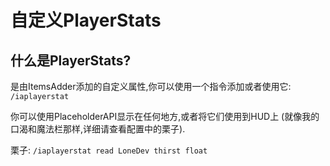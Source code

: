 # 自定义PlayerStats

## 什么是PlayerStats?

是由ItemsAdder添加的自定义属性,你可以使用一个指令添加或者使用它: `/iaplayerstat`

你可以使用PlaceholderAPI显示在任何地方,或者将它们使用到HUD上 \(就像我的口渴和魔法栏那样,详细请查看配置中的栗子\).

栗子: `/iaplayerstat read LoneDev thirst float`

